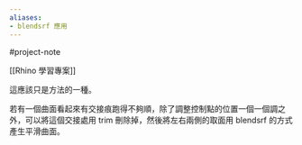 ```yaml
---
aliases:
- blendsrf 應用
---
```


#project-note 

[[Rhino 學習專案]]


這應該只是方法的一種。

若有一個曲面看起來有交接痕跑得不夠順，除了調整控制點的位置一個一個調之外，可以將這個交接處用 trim 刪除掉，然後將左右兩側的取面用 blendsrf 的方式產生平滑曲面。